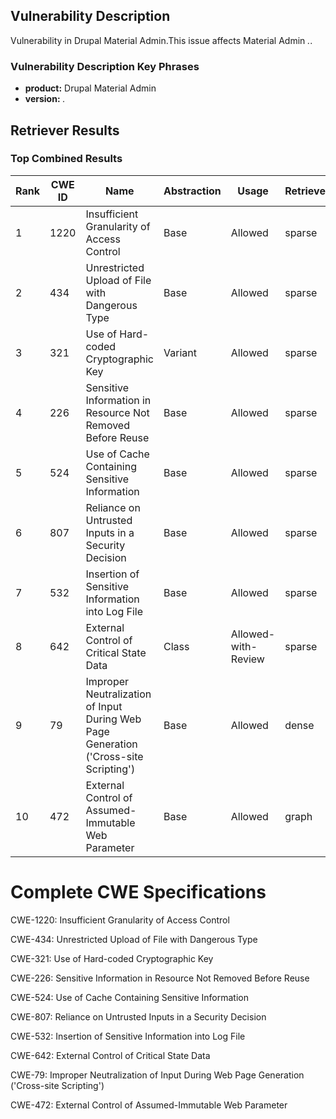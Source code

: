 ## Vulnerability Description
Vulnerability in Drupal Material Admin.This issue affects Material Admin *.*.

### Vulnerability Description Key Phrases
- **product:** Drupal Material Admin
- **version:** *.*

## Retriever Results

### Top Combined Results

| Rank | CWE ID | Name | Abstraction | Usage  | Retrievers | Individual Scores |
|------|--------|------|-------------|-------|------------|-------------------|
| 1 | 1220 | Insufficient Granularity of Access Control | Base | Allowed | sparse | 0.024 |
| 2 | 434 | Unrestricted Upload of File with Dangerous Type | Base | Allowed | sparse | 0.023 |
| 3 | 321 | Use of Hard-coded Cryptographic Key | Variant | Allowed | sparse | 0.022 |
| 4 | 226 | Sensitive Information in Resource Not Removed Before Reuse | Base | Allowed | sparse | 0.021 |
| 5 | 524 | Use of Cache Containing Sensitive Information | Base | Allowed | sparse | 0.019 |
| 6 | 807 | Reliance on Untrusted Inputs in a Security Decision | Base | Allowed | sparse | 0.018 |
| 7 | 532 | Insertion of Sensitive Information into Log File | Base | Allowed | sparse | 0.017 |
| 8 | 642 | External Control of Critical State Data | Class | Allowed-with-Review | sparse | 0.017 |
| 9 | 79 | Improper Neutralization of Input During Web Page Generation ('Cross-site Scripting') | Base | Allowed | dense | 0.523 |
| 10 | 472 | External Control of Assumed-Immutable Web Parameter | Base | Allowed | graph | 0.003 |



# Complete CWE Specifications

CWE-1220: Insufficient Granularity of Access Control

CWE-434: Unrestricted Upload of File with Dangerous Type

CWE-321: Use of Hard-coded Cryptographic Key

CWE-226: Sensitive Information in Resource Not Removed Before Reuse

CWE-524: Use of Cache Containing Sensitive Information

CWE-807: Reliance on Untrusted Inputs in a Security Decision

CWE-532: Insertion of Sensitive Information into Log File

CWE-642: External Control of Critical State Data

CWE-79: Improper Neutralization of Input During Web Page Generation ('Cross-site Scripting')

CWE-472: External Control of Assumed-Immutable Web Parameter